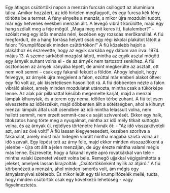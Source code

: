 Egy átlagos csütörtöki napon a menzán furcsán csillogott az alumínium tálca.
Amikor hozzáért, az idő hirtelen megfagyott, és egy furcsa kék fény töltötte be a termet.
A fény elnyelte a menzát, s mikor újra mozdulni tudott, már egy hetvenes évekbeli menzán állt.
A levegő vibrált körülötte, majd egy hang szólalt meg a feje mögül.
„Maga meg mit keres itt, fiatalember?” – szólalt meg egy idős menzás néni, kezében egy rozsdás merőkanállal.
A fiú megfordult, de a hang forrása helyett csak egy régi iskolai plakátot látott a falon: "Krumplifőzelék minden csütörtökön!"
A fiú közelebb hajolt a plakáthoz és észrevette, hogy az egyik sarkába egy dátum van írva: 1974. május 13.
A szeme sarkából mozgást látott, mintha az egyik asztal mögött egy árnyék suhant volna el - de az árnyék nem tartozott senkihez.
A fiú ösztönösen az árnyék irányába lépett, de amint megkerülte az asztalt, ott nem volt semmi – csak egy fakanál feküdt a földön.
Ahogy lehajolt, hogy felvegye, az árnyék újra megjelent a falon, ezúttal már emberi alakot öltve: egy fiú volt az, aki kísértetiesen hasonlított rá.
A fiú döbbenten nézte a falon vibráló alakot, amely minden mozdulatát utánozta, mintha csak a tükörképe lenne.
Az alak pár pillanattal később megemelte karját, majd a menzai lámpák kihunytak, és a terem egy néma, időtlen térbe zuhant.
A fiú teljesen elvesztette az időérzékét, majd döbbenten állt a sötétségben, ahol a kihunyt menzai lámpák által uralt csendben az idő mintha lelassult volna, nem hallott semmit, nem érzett semmit-csak a saját szívverését.
Ekkor egy halk, titokzatos hang törte meg a nyugalmat, mintha az idő mély titkait suttogta volna, és az árnyak új, rejtélyes történetre hívnák őt: - "Az idő visszaköveteli azt, ami az övé volt!"
A fiú lassan kiegyenesedett, kezében szorítva a fakanalat, amely most már hidegen vibrált mintha magába szívta volna az idő szavait.
Egy lépést tett az árny felé, majd ekkor minden visszazökkent a jelenbe - újra ott állt a jelen menzáján, de úgy érezte mintha valami mégis más lenne.
Észrevette, hogy a fakanál nyele apró rovátkákkal van tele – mintha valaki üzenetet vésett volna bele.
Remegő ujjakkal végigsimította a jeleket, amelyek lassan kirajzolták: „Csütörtökönként nyílik az átjáró.”
A fiú körbenézett a menzán, ahol minden ismerős volt, ám mégis egy árnyalatnyival sötétebb.
És mikor leült egy tál krumplifőzelék mellé, tudta, hogy minden csütörtök csak egy következő lehetőség - vagy figyelmeztetés.
